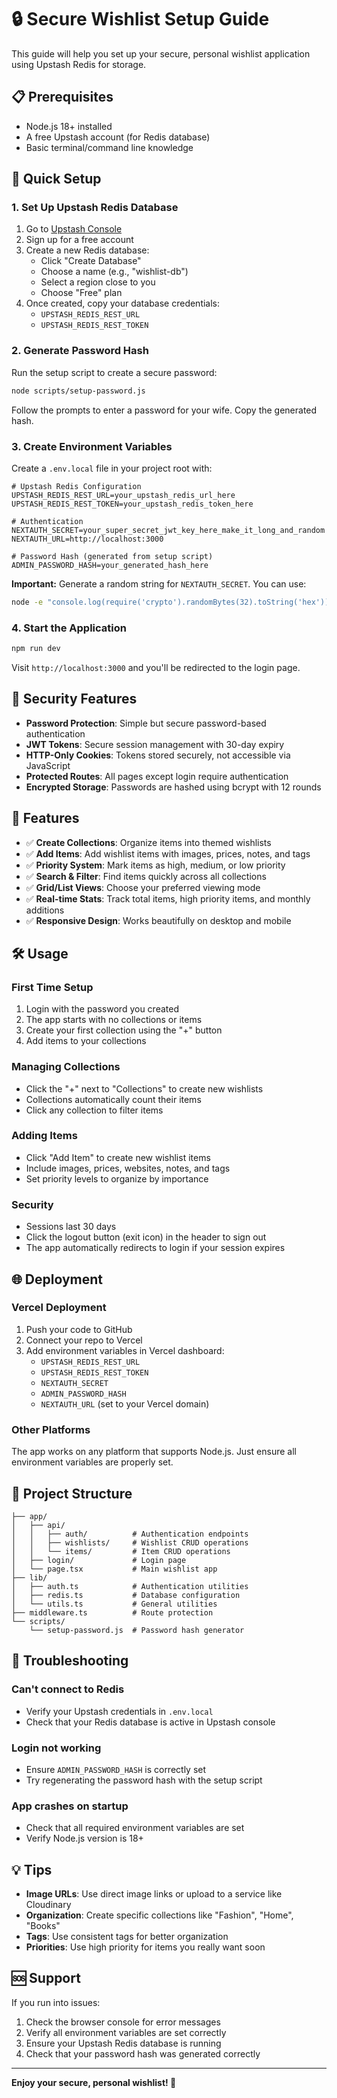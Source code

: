 # 🔒 Secure Wishlist Setup Guide

This guide will help you set up your secure, personal wishlist application using Upstash Redis for storage.

## 📋 Prerequisites

- Node.js 18+ installed
- A free Upstash account (for Redis database)
- Basic terminal/command line knowledge

## 🚀 Quick Setup

### 1. Set Up Upstash Redis Database

1. Go to [Upstash Console](https://console.upstash.com/)
2. Sign up for a free account
3. Create a new Redis database:
   - Click "Create Database"
   - Choose a name (e.g., "wishlist-db")
   - Select a region close to you
   - Choose "Free" plan
4. Once created, copy your database credentials:
   - `UPSTASH_REDIS_REST_URL`
   - `UPSTASH_REDIS_REST_TOKEN`

### 2. Generate Password Hash

Run the setup script to create a secure password:

```bash
node scripts/setup-password.js
```

Follow the prompts to enter a password for your wife. Copy the generated hash.

### 3. Create Environment Variables

Create a `.env.local` file in your project root with:

```env
# Upstash Redis Configuration
UPSTASH_REDIS_REST_URL=your_upstash_redis_url_here
UPSTASH_REDIS_REST_TOKEN=your_upstash_redis_token_here

# Authentication
NEXTAUTH_SECRET=your_super_secret_jwt_key_here_make_it_long_and_random
NEXTAUTH_URL=http://localhost:3000

# Password Hash (generated from setup script)
ADMIN_PASSWORD_HASH=your_generated_hash_here
```

**Important:** Generate a random string for `NEXTAUTH_SECRET`. You can use:
```bash
node -e "console.log(require('crypto').randomBytes(32).toString('hex'))"
```

### 4. Start the Application

```bash
npm run dev
```

Visit `http://localhost:3000` and you'll be redirected to the login page.

## 🔐 Security Features

- **Password Protection**: Simple but secure password-based authentication
- **JWT Tokens**: Secure session management with 30-day expiry
- **HTTP-Only Cookies**: Tokens stored securely, not accessible via JavaScript
- **Protected Routes**: All pages except login require authentication
- **Encrypted Storage**: Passwords are hashed using bcrypt with 12 rounds

## 🎯 Features

- ✅ **Create Collections**: Organize items into themed wishlists
- ✅ **Add Items**: Add wishlist items with images, prices, notes, and tags
- ✅ **Priority System**: Mark items as high, medium, or low priority
- ✅ **Search & Filter**: Find items quickly across all collections
- ✅ **Grid/List Views**: Choose your preferred viewing mode
- ✅ **Real-time Stats**: Track total items, high priority items, and monthly additions
- ✅ **Responsive Design**: Works beautifully on desktop and mobile

## 🛠 Usage

### First Time Setup
1. Login with the password you created
2. The app starts with no collections or items
3. Create your first collection using the "+" button
4. Add items to your collections

### Managing Collections
- Click the "+" next to "Collections" to create new wishlists
- Collections automatically count their items
- Click any collection to filter items

### Adding Items
- Click "Add Item" to create new wishlist items
- Include images, prices, websites, notes, and tags
- Set priority levels to organize by importance

### Security
- Sessions last 30 days
- Click the logout button (exit icon) in the header to sign out
- The app automatically redirects to login if your session expires

## 🌐 Deployment

### Vercel Deployment

1. Push your code to GitHub
2. Connect your repo to Vercel
3. Add environment variables in Vercel dashboard:
   - `UPSTASH_REDIS_REST_URL`
   - `UPSTASH_REDIS_REST_TOKEN` 
   - `NEXTAUTH_SECRET`
   - `ADMIN_PASSWORD_HASH`
   - `NEXTAUTH_URL` (set to your Vercel domain)

### Other Platforms

The app works on any platform that supports Node.js. Just ensure all environment variables are properly set.

## 📁 Project Structure

```
├── app/
│   ├── api/
│   │   ├── auth/          # Authentication endpoints
│   │   ├── wishlists/     # Wishlist CRUD operations
│   │   └── items/         # Item CRUD operations
│   ├── login/             # Login page
│   └── page.tsx           # Main wishlist app
├── lib/
│   ├── auth.ts            # Authentication utilities
│   ├── redis.ts           # Database configuration
│   └── utils.ts           # General utilities
├── middleware.ts          # Route protection
└── scripts/
    └── setup-password.js  # Password hash generator
```

## 🔧 Troubleshooting

### Can't connect to Redis
- Verify your Upstash credentials in `.env.local`
- Check that your Redis database is active in Upstash console

### Login not working
- Ensure `ADMIN_PASSWORD_HASH` is correctly set
- Try regenerating the password hash with the setup script

### App crashes on startup
- Check that all required environment variables are set
- Verify Node.js version is 18+

## 💡 Tips

- **Image URLs**: Use direct image links or upload to a service like Cloudinary
- **Organization**: Create specific collections like "Fashion", "Home", "Books"
- **Tags**: Use consistent tags for better organization
- **Priorities**: Use high priority for items you really want soon

## 🆘 Support

If you run into issues:
1. Check the browser console for error messages
2. Verify all environment variables are set correctly
3. Ensure your Upstash Redis database is running
4. Check that your password hash was generated correctly

---

**Enjoy your secure, personal wishlist! 🎉** 